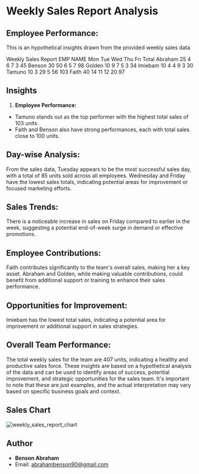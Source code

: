 # Weekly Sales Report Analysis
## Employee Performance:
This is an hypothetical insights drawn from the provided weekly sales data

Weekly Sales Report
EMP NAME	Mon	Tue	Wed	Thu	Fri	Total
Abraham	25	4	6	7	3	45
Benson	30	50	6	5	7	98
Golden	10	9	7	5	3	34
Imiebam	10	4	4	9	3	30
Tamuno	10	3	29	5	56	103
Faith	40	14	11	12	20	97

## Insights
1.	**Employee Performance:**
- Tamuno stands out as the top performer with the highest total sales of 103 units.
- Faith and Benson also have strong performances, each with total sales close to 100 units.
## Day-wise Analysis:
From the sales data, Tuesday appears to be the most successful sales day, with a total of 85 units sold across all employees.
Wednesday and Friday have the lowest sales totals, indicating potential areas for improvement or focused marketing efforts.
## Sales Trends:
There is a noticeable increase in sales on Friday compared to earlier in the week, suggesting a potential end-of-week surge in demand or effective promotions.

## Employee Contributions:
Faith contributes significantly to the team's overall sales, making her a key asset.
Abraham and Golden, while making valuable contributions, could benefit from additional support or training to enhance their sales performance.
## Opportunities for Improvement:
Imiebam has the lowest total sales, indicating a potential area for improvement or additional support in sales strategies.
## Overall Team Performance:
The total weekly sales for the team are 407 units, indicating a healthy and productive sales force.
These insights are based on a hypothetical analysis of the data and can be used to identify areas of success, potential improvement, and strategic opportunities for the sales team. It's important to note that these are just examples, and the actual interpretation may vary based on specific business goals and context.
## Sales Chart
![weekly_sales_report_chart](https://github.com/gold11997/EXCEL_PROJECT/assets/146364037/e17704dc-3fa9-4442-aee8-689f78433b77)


## Author
- **Benson Abraham**
- Email: [abrahambenson90@gmail.com](mailto:abrahambenson90@gmail.com)


